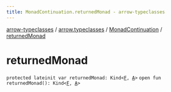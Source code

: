 ```yaml
---
title: MonadContinuation.returnedMonad - arrow-typeclasses
---
```


[arrow-typeclasses](../../index.html) / [arrow.typeclasses](../index.html) / [MonadContinuation](index.html) / [returnedMonad](./returned-monad.html)

# returnedMonad

`protected lateinit var returnedMonad: Kind<`[`F`](index.html#F)`, `[`A`](index.html#A)`>`
`open fun returnedMonad(): Kind<`[`F`](index.html#F)`, `[`A`](index.html#A)`>`